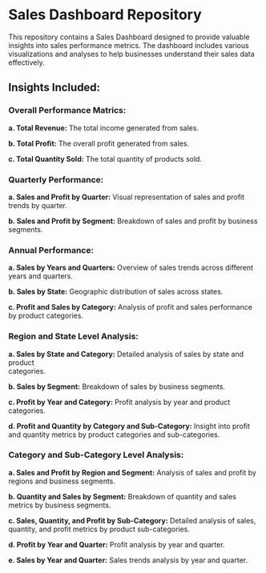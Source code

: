 # Sales Dashboard Repository

This repository contains a Sales Dashboard designed to provide valuable insights into sales performance metrics. The dashboard includes various visualizations and analyses to help businesses understand their sales data effectively.

## Insights Included:

### Overall Performance Matrics:
**a. Total Revenue:** The total income generated from sales.

**b. Total Profit:** The overall profit generated from sales.

**c. Total Quantity Sold:** The total quantity of products sold.

### Quarterly Performance:
**a. Sales and Profit by Quarter:** Visual representation of sales and profit trends by 
     quarter.
     
**b. Sales and Profit by Segment:** Breakdown of sales and profit by business segments.

### Annual Performance:
**a. Sales by Years and Quarters:** Overview of sales trends across different years and 
     quarters.

**b. Sales by State:** Geographic distribution of sales across states.

**c. Profit and Sales by Category:** Analysis of profit and sales performance by product 
     categories.

### Region and State Level Analysis:
**a. Sales by State and Category:** Detailed analysis of sales by state and product   
     categories.
     
**b. Sales by Segment:** Breakdown of sales by business segments.

**c. Profit by Year and Category:** Profit analysis by year and product categories.

**d. Profit and Quantity by Category and Sub-Category:** Insight into profit and quantity 
     metrics by product categories and sub-categories.

### Category and Sub-Category Level Analysis:
**a. Sales and Profit by Region and Segment:** Analysis of sales and profit by regions and 
     business segments.
     
**b. Quantity and Sales by Segment:** Breakdown of quantity and sales metrics by business 
     segments.
     
**c. Sales, Quantity, and Profit by Sub-Category:** Detailed analysis of sales, quantity, 
     and profit metrics by product sub-categories.
     
**d. Profit by Year and Quarter:** Profit analysis by year and quarter.

**e. Sales by Year and Quarter:** Sales trends analysis by year and quarter.

